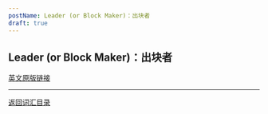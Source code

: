 ```yaml
---
postName: Leader (or Block Maker)：出块者
draft: true
---
```

## Leader (or Block Maker)：出块者



[英文原版链接](https://wiki.internetcomputer.org/wiki/Glossary)

---
[返回词汇目录](../glossary)